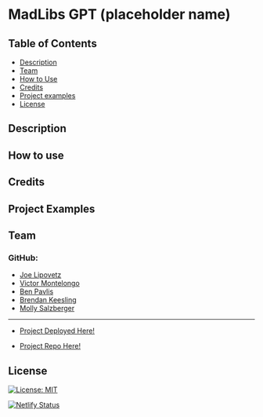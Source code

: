 # MadLibs GPT (placeholder name)

## Table of Contents

- [Description](#description)
- [Team](#team)
- [How to Use](#how-to-use)
- [Credits](#credits)
- [Project examples](#project-examples)
- [License](#license)


## Description


## How to use


## Credits


## Project Examples



## Team
### GitHub:

- [Joe Lipovetz](https://github.com/jlipovetz)
- [Victor Montelongo](https://github.com/VictorMontelongo)
- [Ben Pavlis](https://github.com/bpavlis)
- [Brendan Keesling](https://github.com/KeeslingB)
- [Molly Salzberger](https://github.com/mollydotwhat)
-----------------------------------------------------------
- [Project Deployed Here!]()

- [Project Repo Here!]()


## License

  [![License: MIT](https://img.shields.io/badge/License-MIT-yellow.svg)](https://opensource.org/licenses/MIT)

  [![Netlify Status](https://api.netlify.com/api/v1/badges/c5fca045-7524-4737-97a5-0618fc38055d/deploy-status)](https://app.netlify.com/sites/spiffy-selkie-d1d31e/deploys)
